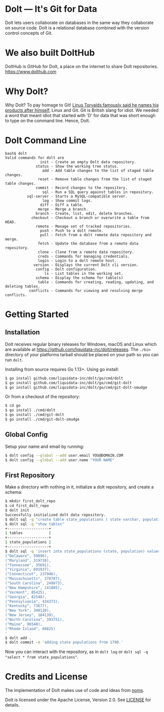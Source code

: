# Dolt &mdash; It's Git for Data

Dolt lets users collaborate on databases in the same way they collaborate on
source code. Dolt is a relational database combined with the version control
concepts of Git.

# We also built DoltHub

DoltHub is GitHub for Dolt, a place on the internet to share Dolt repositories. https://www.dolthub.com

# Why Dolt?

Why Dolt? To pay homage to Git! [Linus Torvalds famously said he names his products after himself](https://en.wikipedia.org/wiki/Git#Naming), Linux and Git. Git is British slang for idiot. We needed a word that meant idiot that started with 'D' for data that was short enough to type on the command line. Hence, Dolt.

# Dolt Command Line

```
bash$ dolt
Valid commands for dolt are
                init - Create an empty Dolt data repository.
              status - Show the working tree status.
                 add - Add table changes to the list of staged table changes.
               reset - Remove table changes from the list of staged table changes.
              commit - Record changes to the repository.
                 sql - Run a SQL query against tables in repository.
          sql-server - Starts a MySQL-compatible server.
                 log - Show commit logs.
                diff - Diff a table.
               merge - Merge a branch.
              branch - Create, list, edit, delete branches.
            checkout - Checkout a branch or overwrite a table from HEAD.
              remote - Manage set of tracked repositories.
                push - Push to a dolt remote.
                pull - Fetch from a dolt remote data repository and merge.
               fetch - Update the database from a remote data repository.
               clone - Clone from a remote data repository.
               creds - Commands for managing credentials.
               login - Login to a dolt remote host.
             version - Displays the current Dolt cli version.
              config - Dolt configuration.
                  ls - List tables in the working set.
              schema - Display the schema for table(s)
               table - Commands for creating, reading, updating, and deleting tables.
           conflicts - Commands for viewing and resolving merge conflicts.
```

# Getting Started

## Installation

Dolt receives regular binary releases for Windows, macOS and Linux which are
available at https://github.com/liquidata-inc/dolt/releases. The `./bin`
directory of your platforms tarball should be placed on your path so you can
run `dolt`.

Installing from source requires Go 1.13+. Using go install:

```sh
$ go install github.com/liquidata-inc/dolt/go/cmd/dolt
$ go install github.com/liquidata-inc/dolt/go/cmd/git-dolt
$ go install github.com/liquidata-inc/dolt/go/cmd/git-dolt-smudge
```

Or from a checkout of the repository:

```sh
$ cd go
$ go install ./cmd/dolt
$ go install ./cmd/git-dolt
$ go install ./cmd/git-dolt-smudge
```

## Global Config

Setup your name and email by running:

```sh
$ dolt config --global --add user.email YOU@DOMAIN.COM
$ dolt config --global --add user.name "YOUR NAME"
```
 
## First Repository

Make a directory with nothing in it, initialize a dolt repository, and create a
schema:

```sh
$ mkdir first_dolt_repo
$ cd first_dolt_repo
$ dolt init
Successfully initialized dolt data repository.
$ dolt sql -q "create table state_populations ( state varchar, population int, primary key (state) )"
$ dolt sql -q "show tables"
+-------------------+
| tables            |
+-------------------+
| state_populations |
+-------------------+
$ dolt sql -q 'insert into state_populations (state, population) values
("Delaware", 59096),
("Maryland", 319728),
("Tennessee", 35691),
("Virginia", 691937),
("Connecticut", 237946),
("Massachusetts", 378787),
("South Carolina", 249073),
("New Hampshire", 141885),
("Vermont", 85425),
("Georgia", 82548),
("Pennsylvania", 434373),
("Kentucky", 73677),
("New York", 340120),
("New Jersey", 184139),
("North Carolina", 393751),
("Maine", 96540),
("Rhode Island", 68825)
'
$ dolt add .
$ dolt commit -m 'adding state populations from 1790.'
```

Now you can interact with the repository, as in `dolt log` or `dolt sql -q
"select * from state_populations"`.

# Credits and License

The implementation of Dolt makes use of code and ideas from
[noms](https://github.com/attic-labs/noms).

Dolt is licensed under the Apache License, Version 2.0. See
[LICENSE](https://github.com/liquidata-inc/dolt/blob/master/LICENSE) for
details.
